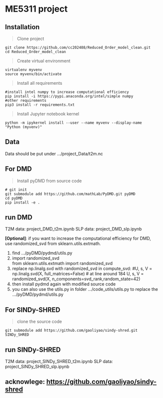 # ME5311 project

## Installation

> Clone project
```
git clone https://github.com/cc202408/Reduced_Order_model_clean.git
cd Reduced_Order_model_clean
```

> Create virtual environment
```
virtualenv myvenv
source myvenv/bin/activate
```
> Install all requirements
```
#install intel numpy to increase computational efficiency
pip install -i https://pypi.anaconda.org/intel/simple numpy  
#other requirements
pip3 install -r requirements.txt
```

> Install Jupyter notebook kernel
```
python -m ipykernel install --user --name myvenv --display-name "Python (myvenv)"
```

## Data
Data should be put under .../project_Data/t2m.nc

## For DMD
> Install pyDMD from source code
```
# git init
git submodule add https://github.com/mathLab/PyDMD.git pyDMD
cd pyDMD
pip install -e .
```

## run DMD
T2M data: project_DMD_t2m.ipynb
SLP data: project_DMD_slp.ipynb

**[Optional]**: if you want to increase the computational efficiency for DMD, use randomized_svd from sklearn.utils.extmath.
1. find .../pyDMD/pydmd/utils.py
2. import randomized_svd  
from sklearn.utils.extmath import randomized_svd  
3. replace np.linalg.svd with randomized_svd in compute_svd:
#U, s, V = np.linalg.svd(X, full_matrices=False) # at line around 184
U, s, V = randomized_svd(X, n_components=svd_rank,random_state=42)  
4. then install pydmd again with modified source code
5. you can also use the utils.py in folder .../code_utils/utils.py to replace the .../pyDMD/pydmd/utils.py

## For SINDy-SHRED
> clone the source code
```
git submodule add https://github.com/gaoliyao/sindy-shred.git SINDy_SHRED
```

## run SINDy-SHRED
T2M data: project_SINDy_SHRED_t2m.ipynb
SLP data: project_SINDy_SHRED_slp.ipynb

## acknowlege: https://github.com/gaoliyao/sindy-shred
